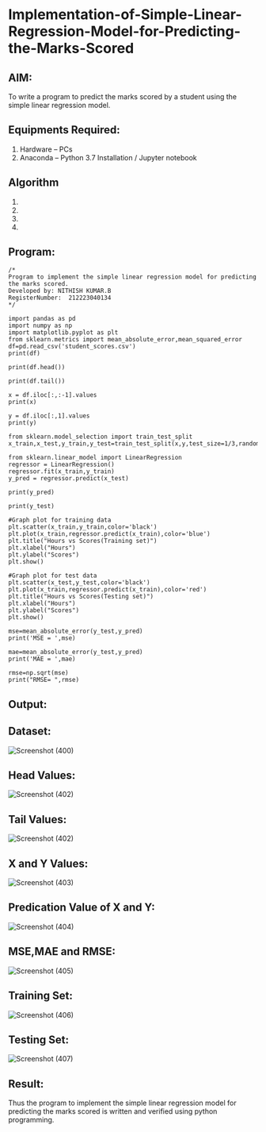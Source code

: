 # Implementation-of-Simple-Linear-Regression-Model-for-Predicting-the-Marks-Scored

## AIM:
To write a program to predict the marks scored by a student using the simple linear regression model.

## Equipments Required:
1. Hardware – PCs
2. Anaconda – Python 3.7 Installation / Jupyter notebook

## Algorithm
1. 
2. 
3. 
4. 

## Program:
```
/*
Program to implement the simple linear regression model for predicting the marks scored.
Developed by: NITHISH KUMAR.B
RegisterNumber:  212223040134
*/

import pandas as pd
import numpy as np
import matplotlib.pyplot as plt
from sklearn.metrics import mean_absolute_error,mean_squared_error
df=pd.read_csv('student_scores.csv')
print(df)

print(df.head())

print(df.tail())

x = df.iloc[:,:-1].values
print(x)

y = df.iloc[:,1].values
print(y)

from sklearn.model_selection import train_test_split
x_train,x_test,y_train,y_test=train_test_split(x,y,test_size=1/3,random_state=0)

from sklearn.linear_model import LinearRegression
regressor = LinearRegression()
regressor.fit(x_train,y_train)
y_pred = regressor.predict(x_test)

print(y_pred)

print(y_test)

#Graph plot for training data
plt.scatter(x_train,y_train,color='black')
plt.plot(x_train,regressor.predict(x_train),color='blue')
plt.title("Hours vs Scores(Training set)")
plt.xlabel("Hours")
plt.ylabel("Scores")
plt.show()

#Graph plot for test data
plt.scatter(x_test,y_test,color='black')
plt.plot(x_train,regressor.predict(x_train),color='red')
plt.title("Hours vs Scores(Testing set)")
plt.xlabel("Hours")
plt.ylabel("Scores")
plt.show()

mse=mean_absolute_error(y_test,y_pred)
print('MSE = ',mse)

mae=mean_absolute_error(y_test,y_pred)
print('MAE = ',mae)

rmse=np.sqrt(mse)
print("RMSE= ",rmse)
```

## Output:

## Dataset:

![Screenshot (400)](https://github.com/user-attachments/assets/c03e1a66-1b3f-41b4-9bbc-6ac434c40726)

## Head Values:

![Screenshot (402)](https://github.com/user-attachments/assets/5fa61611-0579-4c2f-9d97-337a99c02b9f)

## Tail Values:

![Screenshot (402)](https://github.com/user-attachments/assets/b0add2e6-a4ee-49ae-94b2-1caebeaed20c)

## X and Y Values:

![Screenshot (403)](https://github.com/user-attachments/assets/750cdee8-5569-4e72-b7c6-30deae9a378c)

## Predication Value of X and Y:

![Screenshot (404)](https://github.com/user-attachments/assets/c552d5ac-3d3f-4a6a-ace4-f0b579436b35)

## MSE,MAE and RMSE:

![Screenshot (405)](https://github.com/user-attachments/assets/027b1ac2-3852-477d-a0b4-f7f6c9e80021)

## Training Set:

![Screenshot (406)](https://github.com/user-attachments/assets/026fff1b-82f9-41d5-a7ee-9da822bec803)

## Testing Set:

![Screenshot (407)](https://github.com/user-attachments/assets/41080251-80e2-4111-9a5c-6f4b7eba31d2)



## Result:
Thus the program to implement the simple linear regression model for predicting the marks scored is written and verified using python programming.

